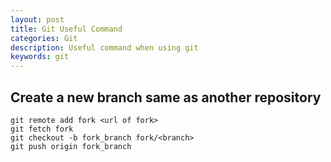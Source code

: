 ```yaml
---
layout: post
title: Git Useful Command
categories: Git
description: Useful command when using git
keywords: git
---
```

## Create a new branch same as another repository
```
git remote add fork <url of fork>
git fetch fork
git checkout -b fork_branch fork/<branch>
git push origin fork_branch
```
